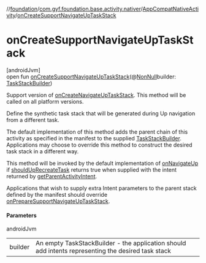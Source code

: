 //[foundation](../../../index.md)/[com.gyf.foundation.base.activity.nativer](../index.md)/[AppCompatNativeActivity](index.md)/[onCreateSupportNavigateUpTaskStack](on-create-support-navigate-up-task-stack.md)

# onCreateSupportNavigateUpTaskStack

[androidJvm]\
open fun [onCreateSupportNavigateUpTaskStack](on-create-support-navigate-up-task-stack.md)(@[NonNull](https://developer.android.com/reference/kotlin/androidx/annotation/NonNull.html)builder: [TaskStackBuilder](https://developer.android.com/reference/kotlin/androidx/core/app/TaskStackBuilder.html))

Support version of [onCreateNavigateUpTaskStack](https://developer.android.com/reference/kotlin/android/app/Activity.html#oncreatenavigateuptaskstack). This method will be called on all platform versions. 

 Define the synthetic task stack that will be generated during Up navigation from a different task. 

The default implementation of this method adds the parent chain of this activity as specified in the manifest to the supplied [TaskStackBuilder](https://developer.android.com/reference/kotlin/androidx/core/app/TaskStackBuilder.html). Applications may choose to override this method to construct the desired task stack in a different way.

This method will be invoked by the default implementation of [onNavigateUp](https://developer.android.com/reference/kotlin/android/app/Activity.html#onnavigateup) if [shouldUpRecreateTask](https://developer.android.com/reference/kotlin/android/app/Activity.html#shoulduprecreatetask) returns true when supplied with the intent returned by [getParentActivityIntent](https://developer.android.com/reference/kotlin/android/app/Activity.html#getparentactivityintent).

Applications that wish to supply extra Intent parameters to the parent stack defined by the manifest should override [onPrepareSupportNavigateUpTaskStack](on-prepare-support-navigate-up-task-stack.md).

#### Parameters

androidJvm

| | |
|---|---|
| builder | An empty TaskStackBuilder - the application should add intents representing the desired task stack |